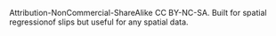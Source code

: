 Attribution-NonCommercial-ShareAlike CC BY-NC-SA.
Built for spatial regressionof slips but useful for any spatial data.
